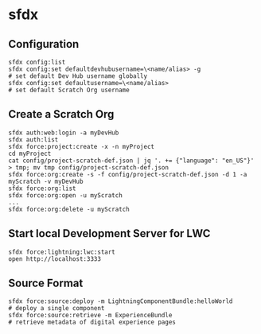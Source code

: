 # sfdx

## Configuration

    sfdx config:list
    sfdx config:set defaultdevhubusername=\<name/alias> -g                             # set default Dev Hub username globally
    sfdx config:set defaultusername=\<name/alias>                                      # set default Scratch Org username

## Create a Scratch Org

    sfdx auth:web:login -a myDevHub
    sfdx auth:list
    sfdx force:project:create -x -n myProject
    cd myProject
    cat config/project-scratch-def.json | jq '. += {"language": "en_US"}' > tmp; mv tmp config/project-scratch-def.json
    sfdx force:org:create -s -f config/project-scratch-def.json -d 1 -a myScratch -v myDevHub
    sfdx force:org:list
    sfdx force:org:open -u myScratch
    ...
    sfdx force:org:delete -u myScratch

## Start local Development Server for LWC

    sfdx force:lightning:lwc:start
    open http://localhost:3333

## Source Format

    sfdx force:source:deploy -m LightningComponentBundle:helloWorld                    # deploy a single component
    sfdx force:source:retrieve -m ExperienceBundle                                     # retrieve metadata of digital experience pages
